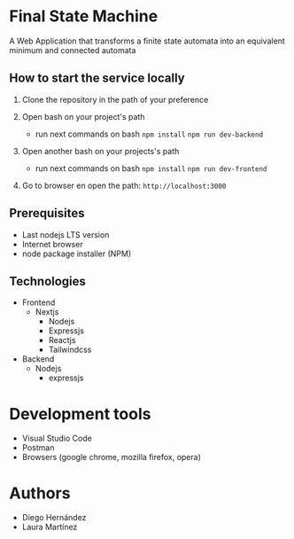 # Final State Machine
 A Web Application that transforms a finite state automata into an equivalent minimum and connected automata

 ## How to start the service locally
1.  Clone the repository in the path of your preference

2.  Open bash on your project's  path
    - run next commands on bash 
    `npm install`
    `npm run dev-backend`
    
3. Open another bash on your projects's path
    - run next commands on bash
    `npm install`
    `npm run dev-frontend`

4.  Go to browser en open the path:  `http://localhost:3000`

## Prerequisites
- Last nodejs LTS version
- Internet browser
- node package installer (NPM) 

## Technologies
-  Frontend
    -  Nextjs
        - Nodejs
        - Expressjs
        - Reactjs
        - Tailwindcss
- Backend
    -  Nodejs
        - expressjs
        
# Development tools
- Visual Studio Code
- Postman
- Browsers (google chrome, mozilla firefox, opera)

# Authors
- Diego Hernández
- Laura Martínez
